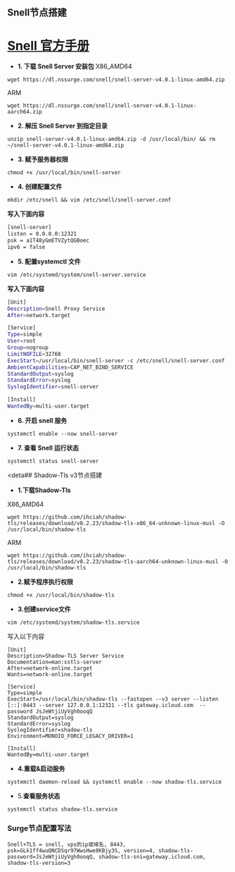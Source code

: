 ## Snell节点搭建

# [Snell 官方手册](https://manual.nssurge.com/others/snell.html)

- **1. 下载 Snell Server 安装包**
X86_AMD64
```
wget https://dl.nssurge.com/snell/snell-server-v4.0.1-linux-amd64.zip
```
ARM 
```
wget https://dl.nssurge.com/snell/snell-server-v4.0.1-linux-aarch64.zip
```
- **2. 解压 Snell Server 到指定目录**
```
unzip snell-server-v4.0.1-linux-amd64.zip -d /usr/local/bin/ && rm ~/snell-server-v4.0.1-linux-amd64.zip
```
- **3. 赋予服务器权限**
```
chmod +x /usr/local/bin/snell-server
```
- **4. 创建配置文件**
```
mkdir /etc/snell && vim /etc/snell/snell-server.conf
```
**写入下面内容**
```bash
[snell-server]
listen = 0.0.0.0:12321
psk = a1T48yGmETVZytQGBoec
ipv6 = false
```
- **5. 配置systemctl 文件**
```
vim /etc/systemd/system/snell-server.service
```
**写入下面内容**
```bash
[Unit]
Description=Snell Proxy Service
After=network.target

[Service]
Type=simple
User=root
Group=nogroup
LimitNOFILE=32768
ExecStart=/usr/local/bin/snell-server -c /etc/snell/snell-server.conf
AmbientCapabilities=CAP_NET_BIND_SERVICE
StandardOutput=syslog
StandardError=syslog
SyslogIdentifier=snell-server

[Install]
WantedBy=multi-user.target
```
- **6. 开启 snell 服务**
```
systemctl enable --now snell-server
```
- **7. 查看 Snell 运行状态**
```
systemctl status snell-server
```

<deta## Shadow-Tls v3节点搭建

- **1.下载Shadow-Tls**

X86_AMD64
```
wget https://github.com/ihciah/shadow-tls/releases/download/v0.2.23/shadow-tls-x86_64-unknown-linux-musl -O /usr/local/bin/shadow-tls
```

ARM
```
wget https://github.com/ihciah/shadow-tls/releases/download/v0.2.23/shadow-tls-aarch64-unknown-linux-musl -O /usr/local/bin/shadow-tls
```
- **2.赋予程序执行权限**
```
chmod +x /usr/local/bin/shadow-tls
```
- **3.创建service文件**
```
vim /etc/systemd/system/shadow-tls.service
```
写入以下内容
```
[Unit]
Description=Shadow-TLS Server Service
Documentation=man:sstls-server
After=network-online.target
Wants=network-online.target

[Service]
Type=simple
ExecStart=/usr/local/bin/shadow-tls --fastopen --v3 server --listen [::]:8443 --server 127.0.0.1:12321 --tls gateway.icloud.com  --password JsJeWtjiUyVgh0ooqQ
StandardOutput=syslog
StandardError=syslog
SyslogIdentifier=shadow-tls
Environment=MONOIO_FORCE_LEGACY_DRIVER=1

[Install]
WantedBy=multi-user.target
```
- **4.重载&启动服务**
```
systemctl daemon-reload && systemctl enable --now shadow-tls.service
```
- 5.**查看服务状态**
```
systemctl status shadow-tls.service
```


### Surge节点配置写法
```
Snell+TLS = snell, vps的ip或域名, 8443, psk=GLk1ff4wuQNCDSqr97WwsHwe8KBjy3S, version=4, shadow-tls-password=JsJeWtjiUyVgh0ooqQ, shadow-tls-sni=gateway.icloud.com, shadow-tls-version=3

```
